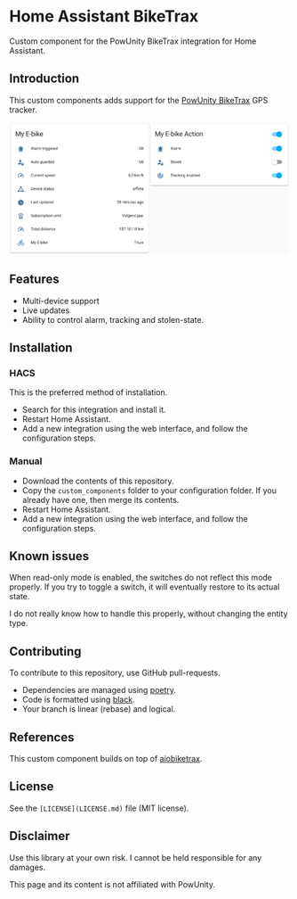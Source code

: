 # Home Assistant BikeTrax
Custom component for the PowUnity BikeTrax integration for Home Assistant.

## Introduction
This custom components adds support for the
[PowUnity BikeTrax](https://powunity.com/) GPS tracker.

[<img src="docs/images/screenshot.png" width="768" alt="Overview screenshot.">](docs/images/screenshot.png)

## Features
* Multi-device support
* Live updates
* Ability to control alarm, tracking and stolen-state.

## Installation

### HACS
This is the preferred method of installation.

- Search for this integration and install it.
- Restart Home Assistant.
- Add a new integration using the web interface, and follow the configuration
  steps.

### Manual
- Download the contents of this repository.
- Copy the `custom_components` folder to your configuration folder. If you
  already have one, then merge its contents.
- Restart Home Assistant.
- Add a new integration using the web interface, and follow the configuration
  steps.

## Known issues
When read-only mode is enabled, the switches do not reflect this mode properly.
If you try to toggle a switch, it will eventually restore to its actual state.

I do not really know how to handle this properly, without changing the entity
type.

## Contributing
To contribute to this repository, use GitHub pull-requests.

- Dependencies are managed using [poetry](https://python-poetry.org/).
- Code is formatted using [black](https://github.com/psf/black).
- Your branch is linear (rebase) and logical.

## References
This custom component builds on top of
[aiobiketrax](https://github.com/basilfx/aiobiketrax).

## License
See the `[LICENSE](LICENSE.md)` file (MIT license).

## Disclaimer
Use this library at your own risk. I cannot be held responsible for any
damages.

This page and its content is not affiliated with PowUnity.